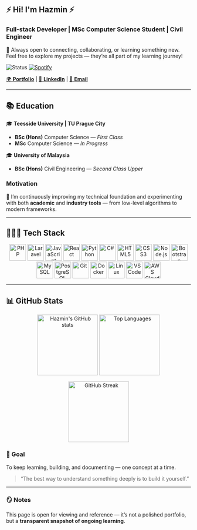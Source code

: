 ## ⚡️ Hi! I'm Hazmin ⚡️  
### Full-stack Developer | MSc Computer Science Student | Civil Engineer

💬 Always open to connecting, collaborating, or learning something new.  
Feel free to explore my projects — they’re all part of my learning journey!

![Status](https://img.shields.io/badge/Status-Online-brightgreen?style=for-the-badge)
[![Spotify](https://spotify-github-profile.vercel.app/api/view?uid=YOUR_SPOTIFY_USER_ID&cover_image=true&theme=novatorem&show_offline=true&bar_color=53b14f&bar_color_cover=false)](https://spotify-github-profile.vercel.app/api/view?uid=12127129574)


[🌍 **Portfolio**](https://hazminchik.com)  |  [💼 **LinkedIn**](https://linkedin.com/in/hazminfirdaus)  |  [📧 **Email**](mailto:cmhazminfirdaus@gmail.com)

---

## 📚 Education

🎓 **Teesside University | TU Prague City**  
- **BSc (Hons)** Computer Science — *First Class*  
- **MSc** Computer Science — *In Progress*

🎓 **University of Malaysia**  
- **BSc (Hons)** Civil Engineering — *Second Class Upper*

### Motivation
📖 I’m continuously improving my technical foundation and experimenting with both **academic** and **industry tools** — from low-level algorithms to modern frameworks.

---

## 👨🏻‍💻 Tech Stack

<p align="center">
  <a href="https://www.php.net/" title="PHP"><img src="https://skillicons.dev/icons?i=php" width="45" alt="PHP" /></a>
  <a href="https://laravel.com/" title="Laravel"><img src="https://skillicons.dev/icons?i=laravel" width="45" alt="Laravel" /></a>
  <a href="https://developer.mozilla.org/en-US/docs/Web/JavaScript" title="JavaScript"><img src="https://skillicons.dev/icons?i=js" width="45" alt="JavaScript" /></a>
  <a href="https://react.dev/" title="React"><img src="https://skillicons.dev/icons?i=react" width="45" alt="React" /></a>
  <a href="https://www.python.org/" title="Python"><img src="https://skillicons.dev/icons?i=python" width="45" alt="Python" /></a>
  <a href="https://learn.microsoft.com/en-us/dotnet/csharp/" title="C#"><img src="https://skillicons.dev/icons?i=cs" width="45" alt="C#" /></a>
  <a href="https://developer.mozilla.org/en-US/docs/Web/HTML" title="HTML5"><img src="https://skillicons.dev/icons?i=html" width="45" alt="HTML5" /></a>
  <a href="https://developer.mozilla.org/en-US/docs/Web/CSS" title="CSS3"><img src="https://skillicons.dev/icons?i=css" width="45" alt="CSS3" /></a>
  <a href="https://nodejs.org/" title="Node.js"><img src="https://skillicons.dev/icons?i=nodejs" width="45" alt="Node.js" /></a>
  <a href="https://getbootstrap.com/" title="Bootstrap"><img src="https://skillicons.dev/icons?i=bootstrap" width="45" alt="Bootstrap" /></a>
  <a href="https://www.mysql.com/" title="MySQL"><img src="https://skillicons.dev/icons?i=mysql" width="45" alt="MySQL" /></a>
  <a href="https://www.postgresql.org/" title="PostgreSQL"><img src="https://skillicons.dev/icons?i=postgresql" width="45" alt="PostgreSQL" /></a>
  <a href="https://git-scm.com/" title="Git"><img src="https://skillicons.dev/icons?i=git" width="45" alt="Git" /></a>
  <a href="https://www.docker.com/" title="Docker"><img src="https://skillicons.dev/icons?i=docker" width="45" alt="Docker" /></a>
  <a href="https://www.linux.org/" title="Linux"><img src="https://skillicons.dev/icons?i=linux" width="45" alt="Linux" /></a>
  <a href="https://code.visualstudio.com/" title="VS Code"><img src="https://skillicons.dev/icons?i=vscode" width="45" alt="VS Code" /></a>
  <a href="https://aws.amazon.com/" title="AWS Cloud"><img src="https://skillicons.dev/icons?i=aws" width="45" alt="AWS Cloud" /></a>
</p>

---

## 📊 GitHub Stats

<p align="center">
  <img 
    src="https://github-readme-stats.vercel.app/api?username=hazminfirdaus&show_icons=true&theme=tokyonight" 
    alt="Hazmin's GitHub stats" 
    height="165"
  />
  <img 
    src="https://github-readme-stats.vercel.app/api/top-langs/?username=hazminfirdaus&layout=compact&theme=tokyonight" 
    alt="Top Languages" 
    height="165"
  />
</p>

<p align="center">
  <img 
    src="https://github-readme-streak-stats.herokuapp.com/?user=hazminfirdaus&theme=tokyonight&hide_border=true" 
    alt="GitHub Streak" 
    height="165"
  />
</p>


### 🚀 Goal

To keep learning, building, and documenting — one concept at a time.  

> “The best way to understand something deeply is to build it yourself.”

---

### 🪞 Notes

This page is open for viewing and reference — it’s not a polished portfolio,  
but a **transparent snapshot of ongoing learning**.
